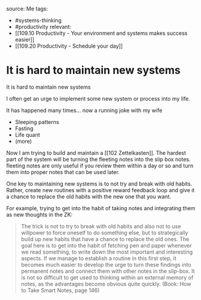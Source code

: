 source: Me
tags:
- #systems-thinking 
- #productivity 
relevant:
- [[109.10 Productivity - Your environment and systems makes success easier]]
- [[109.20 Productivity - Schedule your day]]

# It is hard to maintain new systems

It is hard to maintain new systems

I often get an urge to implement some new system or process into my life. 

It has happened many times... now a running joke with my wife
- Sleeping patterns
- Fasting
- Life quant
- (more)

Now I am trying to build and maintain a [[102 Zettelkasten]]. 
The hardest part of the system will be turning the fleeting notes into the slip box notes. fleeting notes are only useful if you review them within a day or so and turn them into proper notes that can be used later.

One key to maintaining new systems is to not try and break with old habits. Rather, create new routines with a positive reward feedback loop and give it a chance to replace the old habits with the new one that you want.

For example, trying to get into the habit of taking notes and integrating them as new thoughts in the ZK:
> The trick is not to try to break with old habits and also not to use willpower to force oneself to do something else, but to strategically build up new habits that have a chance to replace the old ones. The goal here is to get into the habit of fetching pen and paper whenever we read something, to write down the most important and interesting aspects. If we manage to establish a routine in this first step, it becomes much easier to develop the urge to turn these findings into permanent notes and connect them with other notes in the slip-box. It is not so difficult to get used to thinking within an external memory of notes, as the advantages become obvious quite quickly. (Book: How to Take Smart Notes, page 146)

